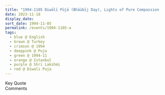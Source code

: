 ```yaml
---
title: "1994-1105 Diwālī Pūjā (Bhāūbīj Day), Lights of Pure Compassion, Istanbul, Turkey"
date: 2023-11-18
display_date: 
sort_date: 1994-11-05
permalink: /events/1994-1105-a
tags:
  - blue @ English
  - brown @ Turkey
  - crimson @ 1994
  - deeppink @ Puja
  - green @ 1994-11
  - orange @ Istanbul
  - purple @ Shri Lakshmi
  - red @ Diwali Puja
---
```


<wave-list>
  <list-title color="green" width="75">Key Quote</list-title>
  <list-item color="BlanchedAlmond"  width="200"></list-item>
  <list-item color="Lavender"></list-item>
  <list-item color="BlanchedAlmond"></list-item>
</wave-list>

<br>

<wave-list>
  <list-title color="green" width="75">Comments</list-title>
  <list-item color="BlanchedAlmond"  width="200"></list-item>
  <list-item color="Lavender"></list-item>
  <list-item color="BlanchedAlmond"></list-item>
</wave-list>